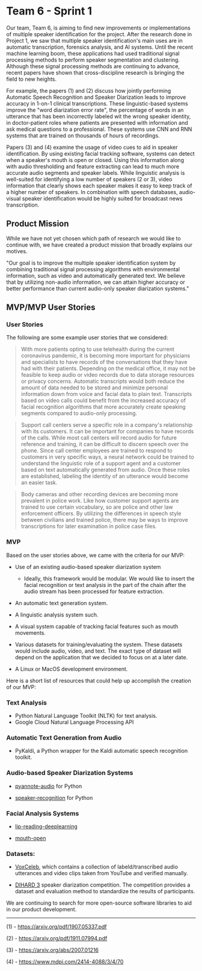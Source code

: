 # Team 6 - Sprint 1

Our team, Team 6, is aiming to find new improvements or implementations of multiple speaker identification for the 
 project. After the research done in Project 1, we saw that multiple speaker identification's main uses are in automatic transcription, forensics analysis, and AI systems. Until the recent machine learning boom, these applications had used traditional signal processing methods to perform speaker segmentation and clustering. Although these signal processing methods are continuing to advance, recent papers have shown that cross-discipline research is bringing the field to new heights.

For example, the papers (1) and (2) discuss how jointly performing Automatic Speech Recognition and Speaker Diarization leads to improve accuracy in 1-on-1 clinical transcriptions. These linguistic-based systems improve the "word diarization error rate", the percentage of words in an utterance that has been incorrectly labeled wit the wrong speaker identity, in doctor-patient roles where patients are presented with information and ask medical questions to a professional. These systems use CNN and RNN systems that are trained on thousands of hours of recordings.

Papers (3) and (4) examine the usage of video cues to aid in speaker identification. By using existing facial tracking software, systems can detect when a speaker's mouth is open or closed. Using this information along with audio thresholding and feature extracting can lead to much more accurate audio segments and speaker labels. While linguistic analysis is well-suited for identifying a low number of speakers (2 or 3), video information that clearly shows each speaker makes it easy to keep track of a higher number of speakers. In combination with speech databases, audio-visual speaker identification would be highly suited for broadcast news transcription.

## Product Mission

While we have not yet chosen which path of research we would like to continue with, we have created a product mission that broadly explains our motives.

"Our goal is to improve the multiple speaker identification system by combining traditional signal processing algorithms with environmental information, such as video and automatically generated text. We believe that by utilizing non-audio information, we can attain higher accuracy or better performance than current audio-only speaker diarization systems."

## MVP/MVP User Stories

### User Stories

The following are some example user stories that we considered:


> With more patients opting to use telehealth during the current coronavirus pandemic, it is becoming more important for physicians and specialists to have records of the conversations that they have had with their patients. Depending on the medical office, it may not be feasible to keep audio or video records due to data storage resources or privacy concerns. Automatic transcripts would both reduce the amount of data needed to be stored and minimize personal information down from voice and facial data to plain text. Transcripts based on video calls could benefit from the increased accuracy of facial recognition algorithms that more accurately create speaking segments compared to audio-only processing.

> Support call centers serve a specific role in a company's relationship with its customers. It can be important for companies to have records of the calls. While most call centers will record audio for future reference and training, it can be difficult to discern speech over the phone. Since call center employees are trained to respond to customers in very specific ways, a neural network could be trained to understand the linguistic role of a support agent and a customer based on text automatically generated from audio. Once these roles are established, labeling the identity of an utterance would become an easier task.

> Body cameras and other recording devices are becoming more prevalent in police work. Like how customer support agents are trained to use certain vocabulary, so are police and other law enforcement officers. By utilizing the differences in speech style between civilians and trained police, there may be ways to improve transcriptions for later examination in police case files.

### MVP

Based on the user stories above, we came with the criteria for our MVP:

* Use of an existing audio-based speaker diarization system
  * Ideally, this framework would be modular. We would like to insert the facial recognition or text analysis in the part of the chain after the audio stream has been processed for feature extraction.

* An automatic text generation system.

* A linguistic analysis system such.

* A visual system capable of tracking facial features such as mouth movements.

* Various datasets for training/evaluating the system. These datasets would include audio, video, and text. The exact type of dataset will depend on the application that we decided to focus on at a later date.

* A Linux or MacOS development environment.

Here is a short list of resources that could help up accomplish the creation of our MVP:

### Text Analysis
* Python Natural Language Toolkit (NLTK) for text analysis.
* Google Cloud Natural Language Processing API

### Automatic Text Generation from Audio
* PyKaldi, a Python wrapper for the Kaldi automatic speech recognition toolkit.

### Audio-based Speaker Diarization Systems
* [pyannote-audio](https://github.com/pyannote/pyannote-audio) for Python

* [speaker-recognition](https://github.com/ppwwyyxx/speaker-recognition) for Python

### Facial Analysis Systems
* [lip-reading-deeplearning](https://github.com/astorfi/lip-reading-deeplearning)

* [mouth-open](https://github.com/mauckc/mouth-open)

### Datasets:
* [VoxCeleb](http://www.robots.ox.ac.uk/~vgg/data/voxceleb/), which contains a collection of labeld/transcribed audio utterances and video clips taken from YouTube and verified manually.

* [DIHARD 3](https://dihardchallenge.github.io/dihard3/) speaker diarization competition. The competition provides a dataset and evaluation method to standardize the results of participants.

We are continuing to search for more open-source software libraries to aid in our product development.

---

(1) - https://arxiv.org/pdf/1907.05337.pdf

(2) - https://arxiv.org/pdf/1911.07994.pdf

(3) - https://arxiv.org/abs/2007.01216

(4) - https://www.mdpi.com/2414-4088/3/4/70
